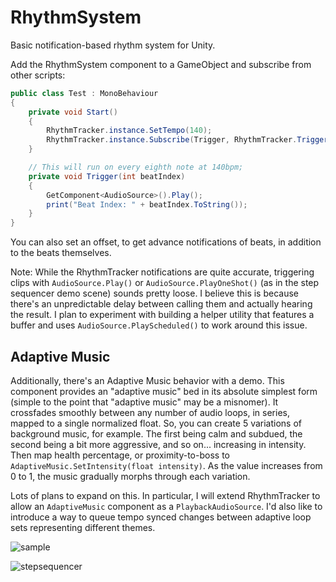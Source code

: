 # RhythmSystem

Basic notification-based rhythm system for Unity.

Add the RhythmSystem component to a GameObject and subscribe from other scripts:

```C#
public class Test : MonoBehaviour 
{
    private void Start()
    {
        RhythmTracker.instance.SetTempo(140);
        RhythmTracker.instance.Subscribe(Trigger, RhythmTracker.TriggerTiming.Eighths);
    }

    // This will run on every eighth note at 140bpm;
    private void Trigger(int beatIndex)
    {
        GetComponent<AudioSource>().Play();
        print("Beat Index: " + beatIndex.ToString());
    }
}
```

You can also set an offset, to get advance notifications of beats, in addition to the beats themselves.

Note: While the RhythmTracker notifications are quite accurate, triggering clips with `AudioSource.Play()` or `AudioSource.PlayOneShot()` (as in the step sequencer demo scene) sounds pretty loose. I believe this is because there's an unpredictable delay between calling them and actually hearing the result. I plan to experiment with building a helper utility that features a buffer and uses `AudioSource.PlayScheduled()` to work around this issue. 

## Adaptive Music

Additionally, there's an Adaptive Music behavior with a demo. This component provides an "adaptive music" bed in its absolute simplest form (simple to the point that "adaptive music" may be a misnomer). It crossfades smoothly between any number of audio loops, in series, mapped to a single normalized float. So, you can create 5 variations of background music, for example. The first being calm and subdued, the second being a bit more aggressive, and so on... increasing in intensity. Then map health percentage, or proximity-to-boss to `AdaptiveMusic.SetIntensity(float intensity)`. As the value increases from 0 to 1, the music gradually morphs through each variation. 

Lots of plans to expand on this. In particular, I will extend RhythmTracker to allow an `AdaptiveMusic` component as a `PlaybackAudioSource`. I'd also like to introduce a way to queue tempo synced changes between adaptive loop sets representing different themes.

![sample](RhythmExample.gif)  

![stepsequencer](StepSeq.PNG)
